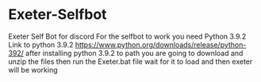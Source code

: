 # Exeter-Selfbot
Exeter Self Bot for discord 
For the selfbot to work you need Python 3.9.2
Link to python 3.9.2 https://www.python.org/downloads/release/python-392/
after installing python 3.9.2 to path
you are going to download and unzip the files 
then run the Exeter.bat file
wait for it to load
and then exeter will be working 
